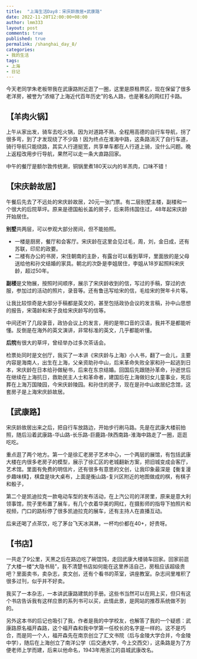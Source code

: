 ```yaml
---
title:  "上海生活Day8：宋庆龄故居+武康路"
date: 2022-11-20T12:00:00+08:00
author: lmm333
layout: post
comments: true
published: true
permalink: /shanghai_day_8/
categories:
- 我的生活
tags:
- 上海
- 日记
---
```


今天老同学朱老板带我在武康路附近逛了一圈，这里是原租界区，现在保留了很多老洋房，被誉为“浓缩了上海近代百年历史”的名人路，也是著名的网红打卡路。

<!--more-->

## 【羊肉火锅】
上午从家出发，骑车去吃火锅，因为对道路不熟，全程用高德的自行车导航，拐了很多弯，到了才发现绕了不少路！因为终点在淮海中路，这条路消灭了自行车道，骑行导航只能绕路，其实人行道挺宽，共享单车都在人行道上骑，没什么问题。晚上返程改用步行导航，果然可以走一条大直路回家。

中午的餐厅是额尔敦传统涮，铜锅里煮180天以内的羊羔肉，口味不错！

## 【宋庆龄故居】
午餐后先去了不远处的宋庆龄故居，20元一张门票。有二层别墅主楼，副楼和一个很大的后院草坪。原来是德国船长盖的房子，后来蒋纬国住过，48年起宋庆龄开始居住。

**别墅**共两层，可以参观大部分房间，但不能拍照。

- 一楼是厨房，餐厅和会客厅。宋庆龄在这里会见过毛，周，刘，金日成，还有苏联，印尼的政要。
- 二楼有办公的书房，宋住朝南的主卧，有露台可以看到草坪，里面放的是父母送给他和孙文结婚的家具。朝北的次卧是李姐居住，李姐从18岁起照料宋庆龄，超过50年。


**副楼**是文物展，按照时间顺序，展示了宋庆龄收到的信，写过的手稿，穿过的衣服，参加过的活动的照片，录音等。还有鲁迅写给宋的信，毛给宋的贺年卡片等。

让我比较惊奇是大部分手稿都是英文的，甚至包括政协会议的发言稿，孙中山思想的报告，宋蔼龄和宋子良给宋庆龄写的信等。

中间还听了几段录音，政协会议上的发言，用的是带口音的汉语，我并不是都能听懂。反倒是在海外的英文演讲，非常标准的英文，几乎都能听懂。


**后院**有很大的草坪，曾经举办过多次茶话会。

检票处同时是文创厅，我买了一本讲《宋庆龄与上海》小人书，翻了一会儿，主要内容是海南人，出生在上海，父亲资助孙中山，后来革命失败全家和孙一起逃到日本，宋庆龄在日本给孙做秘书，后来在东京结婚。回国后先跟随孙革命，孙逝世后在继续在上海抗日，救助民主人士和革命者，建国后在上海做妇女儿童事业，死后葬在上海万国陵园，今宋庆龄陵园。和孙住的房子，现在是孙中山故居纪念馆，这套房子是上海宋庆龄故居。

## 【武康路】
宋庆龄故居出来之后，把自行车放路边，开始步行刷马路。先是在武康大楼前拍照，随后沿着武康路-华山路-长乐路-巨鹿路-陕西南路-淮海中路走了一圈，逛逛吃吃。

重点逛了两个地方。第一个是徐汇老房子艺术中心，一个两层的展馆，有包括武康大楼在内很多老房子的模型，展示了徐汇区的老城翻新方案，把旧城变成会客厅，艺术馆。里面有免费的明信片，还有很多有意思的文创，让我印象最深是【衡复漫步趣味棋】，棋盘是块大桌布，上面是衡山路-复兴区附近的地图做成的棋，有棋子和骰子，

第二个是凯迪拉克一款电动车型的发布活动，在上汽公司的洋房里，原来是意大利领事馆，院子里布置了展车，有几个衣着华美的网红，在摄影师的指导下拍照片和视频，门口的路标停了很多凯迪拉克的展车，还有主持人在直播互动。

后来还喝了点茶饮，吃了茅台飞天冰淇淋，一杯均价都在40+，好贵呀。

## 【书店】
一共走了9公里，天黑之后在路边吃了碗馄饨，走回武康大楼骑车回家。回家前逛了大楼一楼“大隐书局”，我不清楚书店如何能在这里养活自己，房租应该超级贵吧？里面卖书，卖杂志，卖文创，还有个看书的茶室，讲座教室。杂志间里堆积了很多过刊，似乎并不好卖。

我买了一本杂志，一本讲武康路建筑的手册。这些书当然可以在网上买，但只有这个书店告诉我有这样应景的系列书可以买，此情此景，是网站的推荐系统做不到的。

另外这本书的后记也吸引了我，作者是我的中学校友，也解答了我的一个疑惑：武康路原名福开森路，这个福开森和我中学第一任校长的名字是一样的。这不是巧合，而是同一个人，福开森先在南京创立了汇文书院（后与金陵大学合并，今金陵中学），随后在上海创立了南洋公学（后交通大学，今上交西交），这条路是为了方便老师上学而建，后来以他命名，1943年用浙江的县城武康改名。

